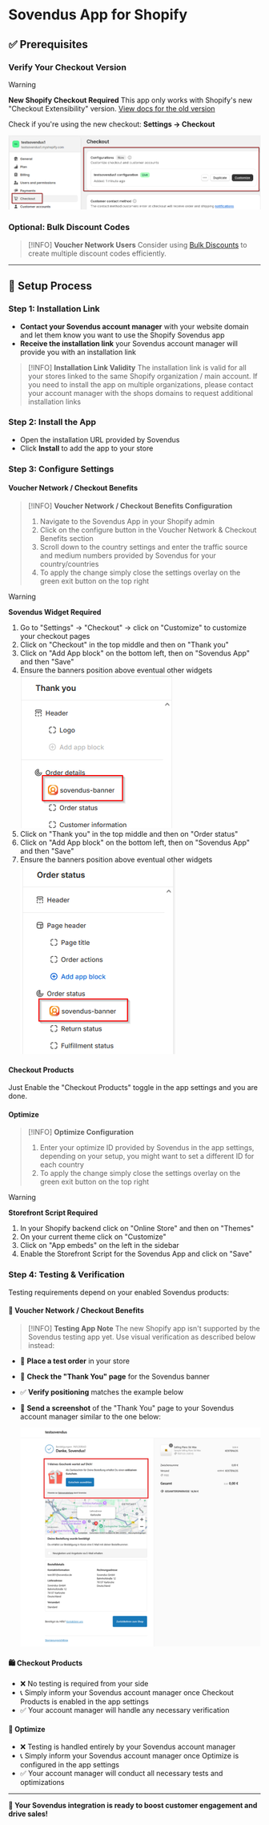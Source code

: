 # Sovendus App for Shopify

## ✅ Prerequisites

### Verify Your Checkout Version

> [!WARNING]
> **New Shopify Checkout Required**
> This app only works with Shopify's new "Checkout Extensibility" version. [View docs for the old version](https://developer-hub.sovendus.com/Voucher-Network-Checkout-Benefits/Web-Integration/Shopify-Integration-(old-version))

Check if you're using the new checkout: **Settings → Checkout**

![New Shopify Checkout Version](https://raw.githubusercontent.com/Sovendus-GmbH/Sovendus-Integrations-Documentation/main/vn-cb/web/shopify-app-docs/new-shopify-checkout-version.png)

### Optional: Bulk Discount Codes

> [!INFO]
> **Voucher Network Users**
> Consider using [Bulk Discounts](https://apps.shopify.com/bulk-discounts) to create multiple discount codes efficiently.

---

## 🚀 Setup Process

### Step 1: Installation Link

- **Contact your Sovendus account manager** with your website domain and let them know you want to use the Shopify Sovendus app
- **Receive the installation link** your Sovendus account manager will provide you with an installation link

> [!INFO]
> **Installation Link Validity**
> The installation link is valid for all your stores linked to the same Shopify organization / main account.
> If you need to install the app on multiple organizations, please contact your account manager with the shops domains to request additional installation links

### Step 2: Install the App

- Open the installation URL provided by Sovendus
- Click **Install** to add the app to your store

### Step 3: Configure Settings

#### Voucher Network / Checkout Benefits

> [!INFO]
> **Voucher Network / Checkout Benefits Configuration**
>
> 1. Navigate to the Sovendus App in your Shopify admin
> 2. Click on the configure button in the Voucher Network & Checkout Benefits section
> 3. Scroll down to the country settings and enter the traffic source and medium numbers provided by Sovendus for your country/countries
> 4. To apply the change simply close the settings overlay on the green exit button on the top right

> [!WARNING]
> **Sovendus Widget Required**
>
> 1. Go to "Settings" -> "Checkout" -> click on "Customize" to customize your checkout pages
> 2. Click on "Checkout" in the top middle and then on "Thank you"
> 3. Click on "Add App block" on the bottom left, then on "Sovendus App" and then "Save"
> 4. Ensure the banners position above eventual other widgets
    ![Shopify App Positioning](https://raw.githubusercontent.com/Sovendus-GmbH/Sovendus-Integrations-Documentation/main/vn-cb/web/shopify-app-docs/thank-you-position.png)
> 5. Click on "Thank you" in the top middle and then on "Order status"
> 6. Click on "Add App block" on the bottom left, then on "Sovendus App" and then "Save"
> 7. Ensure the banners position above eventual other widgets
    ![Shopify App Positioning](https://raw.githubusercontent.com/Sovendus-GmbH/Sovendus-Integrations-Documentation/main/vn-cb/web/shopify-app-docs/order-status-position.png)

#### Checkout Products

Just Enable the "Checkout Products" toggle in the app settings and you are done.

#### Optimize

> [!INFO]
> **Optimize Configuration**
>
> 1. Enter your optimize ID provided by Sovendus in the app settings, depending on your setup, you might want to set a different ID for each country
> 2. To apply the change simply close the settings overlay on the green exit button on the top right

> [!WARNING]
> **Storefront Script Required**
>
> 1. In your Shopify backend click on "Online Store" and then on "Themes"
> 2. On your current theme click on "Customize"
> 3. Click on "App embeds" on the left in the sidebar
> 4. Enable the Storefront Script for the Sovendus App and click on "Save"

### Step 4: Testing & Verification

Testing requirements depend on your enabled Sovendus products:

#### 🎯 Voucher Network / Checkout Benefits

> [!INFO]
> **Testing App Note**
> The new Shopify app isn't supported by the Sovendus testing app yet. Use visual verification as described below instead:

- 🛒 **Place a test order** in your store
- 👀 **Check the "Thank You" page** for the Sovendus banner
- ✅ **Verify positioning** matches the example below
- 📸 **Send a screenshot** of the "Thank You" page to your Sovendus account manager similar to the one below:

    ![Shopify App Integration Example](https://raw.githubusercontent.com/Sovendus-GmbH/Sovendus-Integrations-Documentation/main/vn-cb/web/shopify-app-docs/Shopify-App.png)

#### 🛍️ Checkout Products

- ❌ No testing is required from your side
- 📞 Simply inform your Sovendus account manager once Checkout Products is enabled in the app settings
- ✅ Your account manager will handle any necessary verification

#### 🚀 Optimize

- ❌ Testing is handled entirely by your Sovendus account manager
- 📞 Simply inform your Sovendus account manager once Optimize is configured in the app settings
- ✅ Your account manager will conduct all necessary tests and optimizations

---

**🎉 Your Sovendus integration is ready to boost customer engagement and drive sales!**
